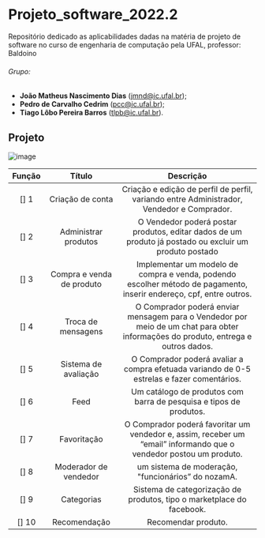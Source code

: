 # Projeto_software_2022.2
Repositório dedicado as aplicabilidades dadas na matéria de projeto de software no curso de engenharia de computação pela UFAL, professor: Baldoino 

###### Grupo:
- **João Matheus Nascimento Dias** (jmnd@ic.ufal.br);
- **Pedro de Carvalho Cedrim**     (pcc@ic.ufal.br);
- **Tiago Lôbo Pereira Barros**    (tlpb@ic.ufal.br).

## Projeto

![image](https://user-images.githubusercontent.com/70983676/216218817-bba65b99-6f6e-4ab9-9e24-1f92d57f072b.png)

| Função| Título | Descrição |
| :----: | :----: | :------: |
| [] 1 | Criação de conta | Criação e edição de perfil de perfil, variando entre Administrador, Vendedor e Comprador.|
| [] 2 | Administrar produtos | O Vendedor poderá postar produtos, editar dados de um produto já postado ou excluir um produto postado|
| [] 3 | Compra e venda de produto | Implementar um modelo de compra e venda, podendo escolher método de pagamento, inserir endereço, cpf, entre outros.|
| [] 4 | Troca de mensagens | O Comprador poderá enviar mensagem para o Vendedor por meio de um chat para obter informações do produto, entrega e outros dados.|
| [] 5 | Sistema de avaliação | O Comprador poderá avaliar a compra efetuada  variando de 0-5 estrelas e fazer comentários.|
| [] 6 | Feed | Um catálogo de produtos com barra de pesquisa e tipos de produtos.|
| [] 7 | Favoritação | O Comprador poderá favoritar um vendedor e, assim, receber um “email” informando que o vendedor postou um produto.|
| [] 8 | Moderador de vendedor | um sistema de moderação, "funcionários” do nozamA.|
| [] 9 | Categorias | Sistema de categorização de produtos, tipo o marketplace do facebook.|
| [] 10 | Recomendação | Recomendar produto.|
